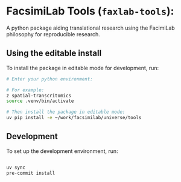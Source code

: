 # FacsimiLab Tools (`faxlab-tools`): 

A python package aiding translational research using the FacimiLab philosophy for reproducible research.


## Using the editable install

To install the package in editable mode for development, run:
```bash
# Enter your python environment:

# For example:
z spatial-transcritomics
source .venv/bin/activate

# Then install the package in editable mode:
uv pip install -e ~/work/facsimilab/universe/tools
```

## Development

To set up the development environment, run:
```bash

uv sync
pre-commit install
```
